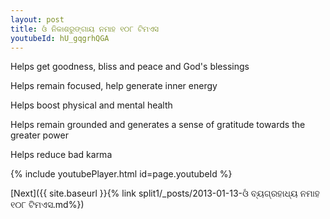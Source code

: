 ```yaml
---
layout: post
title: ଓଁ ନିକାଶରୁଙ୍ଗାୟ ନମାହ ୧୦୮ ଟିମଏସ
youtubeId: hU_gqgrhQGA
---
```

 
 
Helps get goodness, bliss and peace and God's blessings
 
Helps remain focused, help generate inner energy 
 
Helps boost physical and mental health 
 
Helps remain grounded and generates a sense of gratitude towards the greater power 
 
Helps reduce bad karma
 
 
 
 


{% include youtubePlayer.html id=page.youtubeId %}
 
[Next]({{ site.baseurl }}{% link  split1/_posts/2013-01-13-ଓଁ ବ୍ୟଗ୍ରହାଧ୍ୟ ନମାହ ୧୦୮ ଟିମଏସ.md%})
 
